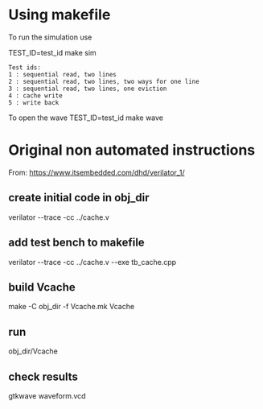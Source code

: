 # Using makefile

To run the simulation use 

TEST_ID=test_id make sim

```
Test ids:
1 : sequential read, two lines
2 : sequential read, two lines, two ways for one line
3 : sequential read, two lines, one eviction
4 : cache write
5 : write back
```

To open the wave
TEST_ID=test_id make wave

# Original non automated instructions

From: https://www.itsembedded.com/dhd/verilator_1/

## create initial code in obj_dir
verilator --trace -cc ../cache.v

## add test bench to makefile
verilator --trace -cc ../cache.v --exe tb_cache.cpp 

## build Vcache
make -C obj_dir -f Vcache.mk Vcache

## run
obj_dir/Vcache

## check results
gtkwave waveform.vcd




